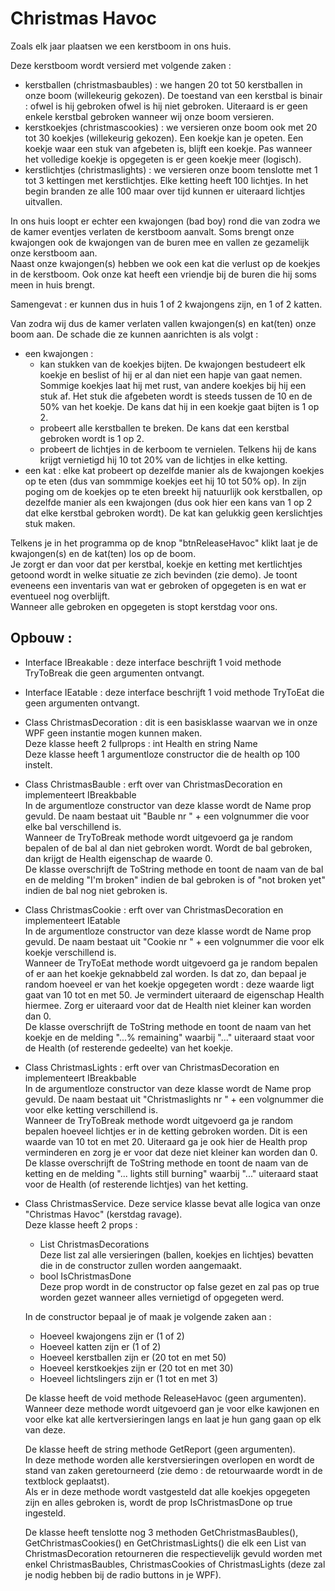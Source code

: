 # Christmas Havoc

Zoals elk jaar plaatsen we een kerstboom in ons huis.  

Deze kerstboom wordt versierd met volgende zaken : 
  * kerstballen (christmasbaubles) : we hangen 20 tot 50 kerstballen in onze boom (willekeurig gekozen).  De toestand van een kerstbal is binair : ofwel is hij gebroken ofwel is hij niet gebroken.  Uiteraard is er geen enkele kerstbal gebroken wanneer wij onze boom versieren.
  * kerstkoekjes (christmascookies) : we versieren onze boom ook met 20 tot 30 koekjes (willekeurig gekozen).  Een koekje kan je opeten.  Een koekje waar een stuk van afgebeten is, blijft een koekje.  Pas wanneer het volledige koekje is opgegeten is er geen koekje meer (logisch).
  * kerstlichtjes (christmaslights) : we versieren onze boom tenslotte met 1 tot 3 kettingen met kerstlichtjes.  Elke ketting heeft 100 lichtjes.  In het begin branden ze alle 100 maar over tijd kunnen er uiteraard lichtjes uitvallen.

In ons huis loopt er echter een kwajongen (bad boy) rond die van zodra we de kamer eventjes verlaten de kerstboom aanvalt.  Soms brengt onze kwajongen ook de kwajongen van de buren mee en vallen ze gezamelijk onze kerstboom aan.  
Naast onze kwajongen(s) hebben we ook een kat die verlust op de koekjes in de kerstboom.  Ook onze kat heeft een vriendje bij de buren die hij soms meen in huis brengt.

Samengevat : er kunnen dus in huis 1 of 2 kwajongens zijn, en 1 of 2 katten.

Van zodra wij dus de kamer verlaten vallen kwajongen(s) en kat(ten) onze boom aan.  De schade die ze kunnen aanrichten is als volgt : 
  * een kwajongen : 
    * kan stukken van de koekjes bijten.  De kwajongen bestudeert elk koekje en beslist of hij er al dan niet een hapje van gaat nemen.  Sommige koekjes laat hij met rust, van andere koekjes bij hij een stuk af.  Het stuk die afgebeten wordt is steeds tussen de 10 en de 50% van het koekje.  De kans dat hij in een koekje gaat bijten is 1 op 2.
    * probeert alle kerstballen te breken.  De kans dat een kerstbal gebroken wordt is 1 op 2.
    * probeert de lichtjes in de kerboom te vernielen.  Telkens hij de kans krijgt vernietigd hij 10 tot 20% van de lichtjes in elke ketting.
  * een kat : elke kat probeert op dezelfde manier als de kwajongen koekjes op te eten (dus van sommmige koekjes eet hij 10 tot 50% op).  In zijn poging om de koekjes op te eten breekt hij natuurlijk ook kerstballen, op dezelfde manier als een kwajongen (dus ook hier een kans van 1 op 2 dat elke kerstbal gebroken wordt).  De kat kan gelukkig geen kerslichtjes stuk maken.
  

Telkens je in het programma op de knop "btnReleaseHavoc" klikt laat je de kwajongen(s) en de kat(ten) los op de boom.  
Je zorgt er dan voor dat per kerstbal, koekje en ketting met kertlichtjes getoond wordt in welke situatie ze zich bevinden (zie demo).  Je toont eveneens een inventaris van wat er gebroken of opgegeten is en wat er eventueel nog overblijft.   
Wanneer alle gebroken en opgegeten is stopt kerstdag voor ons.  

## Opbouw :  

  * Interface IBreakable : deze interface beschrijft 1 void methode TryToBreak die geen argumenten ontvangt.  
  * Interface IEatable : deze interface beschrijft 1 void methode TryToEat die geen argumenten ontvangt.  
    
  * Class ChristmasDecoration : dit is een basisklasse waarvan we in onze WPF geen instantie mogen kunnen maken.  
    Deze klasse heeft 2 fullprops : int Health en string Name  
    Deze klasse heeft 1 argumentloze constructor die de health op 100 instelt.  
      
  * Class ChristmasBauble : erft over van ChristmasDecoration en implementeert IBreakbable  
    In de argumentloze constructor van deze klasse wordt de Name prop gevuld.  De naam bestaat uit "Bauble nr " + een volgnummer die voor elke bal verschillend is.   
    Wanneer de TryToBreak methode wordt uitgevoerd ga je random bepalen of de bal al dan niet gebroken wordt.  Wordt de bal gebroken, dan krijgt de Health eigenschap de waarde 0.  
    De klasse overschrijft de ToString methode en toont de naam van de bal en de melding "I'm broken" indien de bal gebroken is of "not broken yet" indien de bal nog niet gebroken is.  
  * Class ChristmasCookie : erft over van ChristmasDecoration en implementeert IEatable  
    In de argumentloze constructor van deze klasse wordt de Name prop gevuld.  De naam bestaat uit "Cookie nr " + een volgnummer die voor elk koekje verschillend is.    
    Wanneer de TryToEat methode wordt uitgevoerd ga je random bepalen of er aan het koekje geknabbeld zal worden.  Is dat zo, dan bepaal je random hoeveel er van het koekje opgegeten wordt : deze waarde ligt gaat van 10 tot en met 50.  Je vermindert uiteraard de eigenschap Health hiermee.  Zorg er uiteraard voor dat de Health niet kleiner kan worden dan 0.  
    De klasse overschrijft de ToString methode en toont de naam van het koekje en de melding "...% remaining" waarbij "..." uiteraard staat voor de Health (of resterende gedeelte) van het koekje.  
  * Class ChristmasLights : erft over van ChristmasDecoration en implementeert IBreakbable   
    In de argumentloze constructor van deze klasse wordt de Name prop gevuld.  De naam bestaat uit "Christmaslights nr " + een volgnummer die voor elke ketting verschillend is.   
    Wanneer de TryToBreak methode wordt uitgevoerd ga je random bepalen hoeveel lichtjes er in de ketting gebroken worden.  Dit is een waarde van 10 tot en met 20.  Uiteraard ga je ook hier de Health prop verminderen en zorg je er voor dat deze niet kleiner kan worden dan 0.
    De klasse overschrijft de ToString methode en toont de naam van de ketting en de melding "... lights still burning" waarbij "..." uiteraard staat voor de Health (of resterende lichtjes) van het ketting.  
    

  * Class ChristmasService.  Deze service klasse bevat alle logica van onze "Christmas Havoc" (kerstdag ravage).  
    Deze klasse heeft 2 props :  
     * List<ChristmasDecoreation> ChristmasDecorations   
       Deze list zal alle versieringen (ballen, koekjes en lichtjes) bevatten die in de constructor zullen worden aangemaakt.  
     * bool IsChristmasDone  
       Deze prop wordt in de constructor op false gezet en zal pas op true worden gezet wanneer alles vernietigd of opgegeten werd.   
 
    In de constructor bepaal je of maak je volgende zaken aan :   
     * Hoeveel kwajongens zijn er (1 of 2)  
     * Hoeveel katten zijn er (1 of 2)  
     * Hoeveel kerstballen zijn er (20 tot en met 50)  
     * Hoeveel kerstkoekjes zijn er (20 tot en met 30)  
     * Hoeveel lichtslingers zijn er (1 tot en met 3)  
     
    De klasse heeft de void methode ReleaseHavoc (geen argumenten).  
    Wanneer deze methode wordt uitgevoerd gan je voor elke kawjonen en voor elke kat alle kertversieringen langs en laat je hun gang gaan op elk van deze.  
    
    De klasse heeft de string methode GetReport (geen argumenten).  
    In deze methode worden alle kerstversieringen overlopen en wordt de stand van zaken geretourneerd (zie demo : de retourwaarde wordt in de textblock geplaatst).  
    Als er in deze methode wordt vastgesteld dat alle koekjes opgegeten zijn en alles gebroken is, wordt de prop IsChristmasDone op true ingesteld.  
    
    De klasse heeft tenslotte nog 3 methoden GetChristmasBaubles(), GetChristmasCookies() en GetChristmasLights() die elk een List van ChristmasDecoration retourneren die respectievelijk gevuld worden met enkel ChristmasBaubles, ChristmasCookies of ChristmasLights (deze zal je nodig hebben bij de radio buttons in je WPF).
    
    

